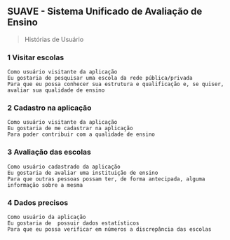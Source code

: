 ﻿## SUAVE - Sistema Unificado de Avaliação de Ensino
> Histórias de Usuário

### 1 Visitar escolas
```
Como usuário visitante da aplicação
Eu gostaria de pesquisar uma escola da rede pública/privada
Para que eu possa conhecer sua estrutura e qualificação e, se quiser, avaliar sua qualidade de ensino
```

### 2 Cadastro na aplicação
```
Como usuário visitante da aplicação
Eu gostaria de me cadastrar na aplicação
Para poder contribuir com a qualidade de ensino
```

### 3 Avaliação das escolas
```
Como usuário cadastrado da aplicação
Eu gostaria de avaliar uma instituição de ensino
Para que outras pessoas possam ter, de forma antecipada, alguma informação sobre a mesma
```

### 4 Dados precisos 
```
Como usuário da aplicação
Eu gostaria de  possuir dados estatísticos
Para que eu possa verificar em números a discrepância das escolas
```
